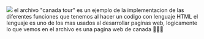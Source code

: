   <img src="https://img.shields.io/badge/HTML5-E34F26?style=for-the-badge&logo=html5&logoColor=white" />
el archivo "canada tour" es un ejemplo 
de la implementacion de las diferentes 
funciones que tenemos al hacer un codigo 
con lenguaje HTML el lenguaje es uno 
de los mas usados al desarrollar paginas web,
logicamente lo que vemos en el archivo es 
una pagina web de canada 💆🏽‍♂️

